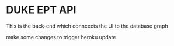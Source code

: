# DUKE EPT API

This is the back-end which conncects the UI to the database
graph

make some changes to trigger heroku update
